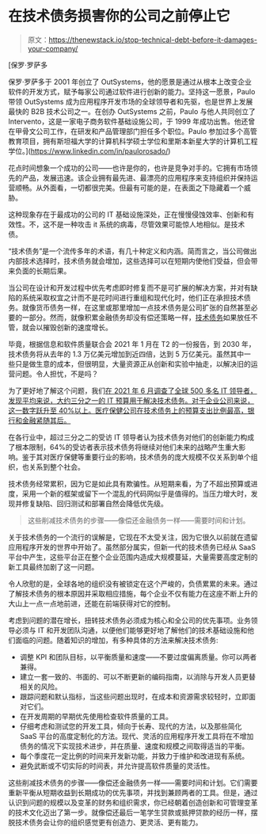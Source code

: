 # 在技术债务损害你的公司之前停止它

> 原文：<https://thenewstack.io/stop-technical-debt-before-it-damages-your-company/>

[](https://www.linkedin.com/in/paulorosado/)

 [保罗·罗萨多

保罗·罗萨多于 2001 年创立了 OutSystems，他的愿景是通过从根本上改变企业软件的开发方式，赋予每家公司通过软件进行创新的能力。坚持这一愿景，Paulo 带领 OutSystems 成为应用程序开发市场的全球领导者和先驱，也是世界上发展最快的 B2B 技术公司之一。在创办 OutSystems 之前，Paulo 与他人共同创立了 Intervento，这是一家电子商务软件基础设施公司，于 1999 年成功出售。他还曾在甲骨文公司工作，在研发和产品管理部门担任多个职位。Paulo 参加过多个高管教育项目，拥有斯坦福大学的计算机科学硕士学位和里斯本新星大学的计算机工程学位。](https://www.linkedin.com/in/paulorosado/) [](https://www.linkedin.com/in/paulorosado/)

花点时间想象一个成功的公司——也许是你的，也许是竞争对手的。它拥有市场领先的产品，发展迅速。该企业拥有最先进、最漂亮的应用程序来支持组织并保持运营顺畅。从外面看，一切都很完美。但最有可能的是，在表面之下隐藏着一个威胁。

这种现象存在于最成功的公司的 IT 基础设施深处，正在慢慢侵蚀效率、创新和有效性。不，这不是一种攻击 it 系统的病毒，尽管效果可能惊人地相似。是技术债。

“技术债务”是一个流传多年的术语，有几十种定义和内涵。简而言之，当公司做出内部技术选择时，技术债务就会增加，这些选择可以在短期内使他们受益，但会带来负面的长期后果。

当公司在设计和开发过程中优先考虑即时修复而不是可扩展的解决方案，并对有缺陷的系统采取权宜之计而不是花时间进行重组和现代化时，他们正在承担技术债务。就像货币债务一样，在这里或那里增加一点技术债务是公司扩张的自然甚至必要的一部分。然而，就像积累金融债务却没有偿还策略一样，[技术债务](https://www.outsystems.com/blog/posts/technical-debt/)如果放任不管，就会以摧毁创新的速度增长。

毕竟，根据信息和软件质量联合会 2021 年 1 月在 T2 的一份报告，到 2030 年，技术债务将从去年的 1.3 万亿美元增加到近四倍，达到 5 万亿美元。虽然其中一些只是做生意的成本，但很明显，大量资源正从创新和实验中抽走，以解决旧的运营问题。令人担忧，不是吗？

为了更好地了解这个问题，我们[在 2021 年 6 月调查了全球 500 多名 IT 领导者，发现平均来说，大约三分之一的 IT 预算用于解决技术债务。对于企业公司来说，这一数字跃升至 40%以上。医疗保健公司在技术债务上的预算支出比例最高，银行和金融紧随其后。](https://www.outsystems.com/1/growing-threat-technical-debt/)

在各行业中，超过三分之二的受访 IT 领导者认为技术债务对他们的创新能力构成了根本限制，64%的受访者表示技术债务将继续对他们未来的战略产生重大影响。鉴于其对医疗保健等重要行业的影响，技术债务的庞大规模不仅关系到单个组织，也关系到整个社会。

技术债务经常累积，因为它是如此具有欺骗性。从短期来看，为了不超出预算或进度，采用一个新的框架或留下一个混乱的代码网似乎是值得的。当压力增大时，发现并修复缺陷、回归测试和部署自然会降低优先级。

> 这些削减技术债务的步骤——像偿还金融债务一样——需要时间和计划。

关于技术债务的一个流行的误解是，它现在不太受关注，因为它很久以前就在遗留应用程序开发的世界中开始了。虽然部分属实，但新一代的技术债务已经从 SaaS 平台中产生，这些平台正在整个企业范围内造成大规模蔓延，大量需要高度定制的新工具最终加剧了这一问题。

令人欣慰的是，全球各地的组织没有被锁定在这个严峻的，负债累累的未来。通过了解技术债务的根本原因并采取相应措施，每个企业不仅有能力在这座不断上升的大山上一点一点地前进，还能在前端获得对它的控制。

考虑到问题的潜在增长，扭转技术债务必须成为核心和全公司的优先事项。业务领导必须与 IT 和开发团队沟通，以便他们能够更好地了解他们的技术基础设施和他们面临的问题。随着知识的增加，有多种具体的方法来解决技术债务:

*   调整 KPI 和团队目标，以平衡质量和速度——不要过度偏离质量。你可以两者兼得。
*   建立一套一致的、书面的、可以不断更新的编码指南，以消除与开发人员更替相关的风险。
*   跟踪问题和默认指标，当这些问题出现时，在成本和资源需求较轻时，立即面对它们。
*   在开发周期的早期优先使用检查软件质量的工具。
*   仔细考虑和测试您的开发工具，倾向于长寿、现代的方法，以及那些简化 SaaS 平台的高度定制化的方法。现代、灵活的应用程序开发工具将在不增加债务的情况下实现技术进步，并在质量、速度和规模之间取得适当的平衡。
*   每个季度花一定比例的时间来开发新功能，并致力于维护和改进现有系统。
*   避免武断或不切实际的时间表，并允许提高软件质量的灵活性。

这些削减技术债务的步骤——像偿还金融债务一样——需要时间和计划。它们需要重新平衡从短期收益到长期成功的优先事项，并找到兼顾两者的工具。但是，通过认识到问题的规模以及变革的财务和组织需求，你已经朝着创造创新和可管理变革的技术文化迈出了第一步。就像偿还最后一笔学生贷款或抵押贷款的经历一样，摆脱技术债务会让你的组织感觉更有创造力、更灵活、更有能力。

<svg xmlns:xlink="http://www.w3.org/1999/xlink" viewBox="0 0 68 31" version="1.1"><title>Group</title> <desc>Created with Sketch.</desc></svg>